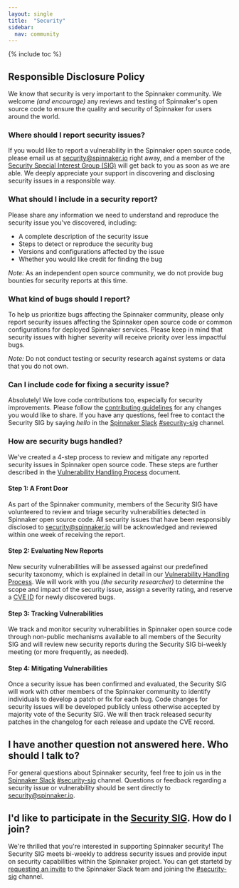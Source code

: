 ```yaml
---
layout: single
title:  "Security"
sidebar:
  nav: community
---
```


{% include toc %}

## Responsible Disclosure Policy

We know that security is very important to the Spinnaker community.  We welcome _(and encourage)_ any reviews and testing of Spinnaker's open source code to ensure the quality and security of Spinnaker for users around the world.

### Where should I report security issues?

If you would like to report a vulnerability in the Spinnaker open source code, please email us at [security@spinnaker.io](mailto://security@spinnaker.io) right away, and a member of the [Security Special Interest Group (SIG)](https://github.com/spinnaker/governance/tree/master/sig-security) will get back to you as soon as we are able.  We deeply appreciate your support in discovering and disclosing security issues in a responsible way.

### What should I include in a security report?

Please share any information we need to understand and reproduce the security issue you've discovered, including:

* A complete description of the security issue  
* Steps to detect or reproduce the security bug  
* Versions and configurations affected by the issue  
* Whether you would like credit for finding the bug

*Note:* As an independent open source community, we do not provide bug bounties for security reports at this time.

### What kind of bugs should I report?

To help us prioritize bugs affecting the Spinnaker community, please only report security issues affecting the Spinnaker open source code or common configurations for deployed Spinnaker services.  Please keep in mind that security issues with higher severity will receive priority over less impactful bugs.

*Note:* Do not conduct testing or security research against systems or data that you do not own.

### Can I include code for fixing a security issue?

Absolutely!  We love code contributions too, especially for security improvements.  Please follow the [contributing guidelines](https://spinnaker.io/community/contributing/submitting/) for any changes you would like to share.  If you have any questions, feel free to contact the Security SIG by saying _hello_ in the [Spinnaker Slack](http://join.spinnaker.io) [#security-sig](https://spinnakerteam.slack.com/archives/CFN8F5UR2) channel.

### How are security bugs handled?

We've created a 4-step process to review and mitigate any reported security issues in Spinnaker open source code.  These steps are further described in the [Vulnerability Handling Process](https://docs.google.com/document/d/1dCJ17v2K-lEVBTEGsgS4xnuOZo30Ufd3gSoYrG6XZfA) document.

#### Step 1: A Front Door

As part of the Spinnaker community, members of the Security SIG have volunteered to review and triage security vulnerabilities detected in Spinnaker open source code.  All security issues that have been responsibly disclosed to [security@spinnaker.io](mailto:security@spinnaker.io) will be acknowledged and reviewed within one week of receiving the report.

#### Step 2: Evaluating New Reports

New security vulnerabilities will be assessed against our predefined security taxonomy, which is explained in detail in our [Vulnerability Handling Process](https://docs.google.com/document/d/1dCJ17v2K-lEVBTEGsgS4xnuOZo30Ufd3gSoYrG6XZfA).  We will work with you _(the security researcher)_ to determine the scope and impact of the security issue, assign a severity rating, and reserve a [CVE ID](https://cve.mitre.org/cve/identifiers/) for newly discovered bugs.

#### Step 3: Tracking Vulnerabilities

We track and monitor security vulnerabilities in Spinnaker open source code through non-public mechanisms available to all members of the Security SIG and will review new security reports during the Security SIG bi-weekly meeting (or more frequently, as needed).

#### Step 4: Mitigating Vulnerabilities

Once a security issue has been confirmed and evaluated, the Security SIG will work with other members of the Spinnaker community to identify individuals to develop a patch or fix for each bug.  Code changes for security issues will be developed publicly unless otherwise accepted by majority vote of the Security SIG.  We will then track released security patches in the changelog for each release and update the CVE record.

## I have another question not answered here.  Who should I talk to?

For general questions about Spinnaker security, feel free to join us in the [Spinnaker Slack](http://join.spinnaker.io) [#security-sig](https://spinnakerteam.slack.com/archives/CFN8F5UR2) channel.  Questions or feedback regarding a security issue or vulnerability should be sent directly to [security@spinnaker.io](mailto:security@spinnaker.io).

## I'd like to participate in the [Security SIG](https://github.com/spinnaker/governance/tree/master/sig-security).  How do I join?

We're thrilled that you're interested in supporting Spinnaker security!  The Security SIG meets bi-weekly to address security issues and provide input on security capabilities within the Spinnaker project.  You can get startetd by [requesting an invite](http://join.spinnaker.io) to the Spinnaker Slack team and joining the [#security-sig](https://spinnakerteam.slack.com/archives/CFN8F5UR2) channel.